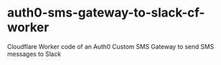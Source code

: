 # auth0-sms-gateway-to-slack-cf-worker
Cloudflare Worker code of an Auth0 Custom SMS Gateway to send SMS messages to Slack
